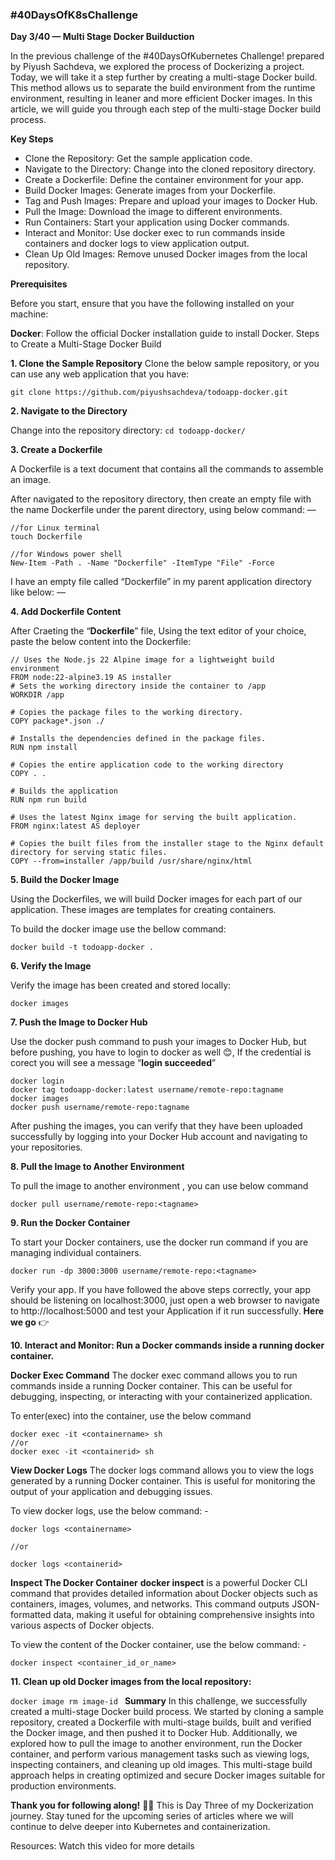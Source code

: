 ### #40DaysOfK8sChallenge
**Day 3/40 — Multi Stage Docker Builduction**

In the previous challenge of the #40DaysOfKubernetes Challenge! prepared by Piyush Sachdeva, we explored the process of Dockerizing a project. Today, we will take it a step further by creating a multi-stage Docker build. This method allows us to separate the build environment from the runtime environment, resulting in leaner and more efficient Docker images. In this article, we will guide you through each step of the multi-stage Docker build process.

**Key Steps**

- Clone the Repository: Get the sample application code.
- Navigate to the Directory: Change into the cloned repository directory.
- Create a Dockerfile: Define the container environment for your app.
- Build Docker Images: Generate images from your Dockerfile.
- Tag and Push Images: Prepare and upload your images to Docker Hub.
- Pull the Image: Download the image to different environments.
- Run Containers: Start your application using Docker commands.
- Interact and Monitor: Use docker exec to run commands inside containers and docker logs to view application output.
- Clean Up Old Images: Remove unused Docker images from the local repository.

**Prerequisites**

Before you start, ensure that you have the following installed on your machine:

**Docker**: Follow the official Docker installation guide to install Docker.
Steps to Create a Multi-Stage Docker Build

**1. Clone the Sample Repository**
Clone the below sample repository, or you can use any web application that you have:

`git clone https://github.com/piyushsachdeva/todoapp-docker.git
`

**2. Navigate to the Directory**

Change into the repository directory:
`cd todoapp-docker/
`

**3. Create a Dockerfile**

A Dockerfile is a text document that contains all the commands to assemble an image.

After navigated to the repository directory, then create an empty file with the name Dockerfile under the parent directory, using below command: —

```
//for Linux terminal
touch Dockerfile

//for Windows power shell
New-Item -Path . -Name "Dockerfile" -ItemType "File" -Force
```

I have an empty file called “Dockerfile” in my parent application directory like below: —

**4. Add Dockerfile Content**

After Craeting the “**Dockerfile**” file, Using the text editor of your choice, paste the below content into the Dockerfile:

```
// Uses the Node.js 22 Alpine image for a lightweight build environment
FROM node:22-alpine3.19 AS installer
# Sets the working directory inside the container to /app
WORKDIR /app

# Copies the package files to the working directory.
COPY package*.json ./

# Installs the dependencies defined in the package files.
RUN npm install 

# Copies the entire application code to the working directory
COPY . .

# Builds the application
RUN npm run build

# Uses the latest Nginx image for serving the built application.
FROM nginx:latest AS deployer

# Copies the built files from the installer stage to the Nginx default directory for serving static files.
COPY --from=installer /app/build /usr/share/nginx/html
```

**5. Build the Docker Image**

Using the Dockerfiles, we will build Docker images for each part of our application. These images are templates for creating containers.

To build the docker image use the bellow command:

`docker build -t todoapp-docker .
`

**6. Verify the Image**

Verify the image has been created and stored locally:

`docker images
`

**7. Push the Image to Docker Hub**

Use the docker push command to push your images to Docker Hub, but before pushing, you have to login to docker as well 😊, If the credential is corect you will see a message “**login succeeded**”

```
docker login
docker tag todoapp-docker:latest username/remote-repo:tagname
docker images
docker push username/remote-repo:tagname
```

After pushing the images, you can verify that they have been uploaded successfully by logging into your Docker Hub account and navigating to your repositories.


**8. Pull the Image to Another Environment**

To pull the image to another environment , you can use below command

`docker pull username/remote-repo:<tagname>
`

**9. Run the Docker Container**

To start your Docker containers, use the docker run command if you are managing individual containers.

`docker run -dp 3000:3000 username/remote-repo:<tagname>
`

Verify your app. If you have followed the above steps correctly, your app should be listening on localhost:3000, just open a web browser to navigate to http://localhost:5000 and test your Application if it run successfully. **Here we go** 👉


**10. Interact and Monitor: Run a Docker commands inside a running docker container.**

**Docker Exec Command**
The docker exec command allows you to run commands inside a running Docker container. This can be useful for debugging, inspecting, or interacting with your containerized application.

To enter(exec) into the container, use the below command

```
docker exec -it <containername> sh     
//or
docker exec -it <containerid> sh
```

**View Docker Logs**
The docker logs command allows you to view the logs generated by a running Docker container. This is useful for monitoring the output of your application and debugging issues.

To view docker logs, use the below command: -

```
docker logs <containername>

//or

docker logs <containerid>
```

**Inspect The Docker Container**
**docker inspect** is a powerful Docker CLI command that provides detailed information about Docker objects such as containers, images, volumes, and networks. This command outputs JSON-formatted data, making it useful for obtaining comprehensive insights into various aspects of Docker objects.

To view the content of the Docker container, use the below command: -

`docker inspect <container_id_or_name>
`

**11. Clean up old Docker images from the local repository:**

`docker image rm image-id
`
**Summary**
In this challenge, we successfully created a multi-stage Docker build process. We started by cloning a sample repository, created a Dockerfile with multi-stage builds, built and verified the Docker image, and then pushed it to Docker Hub. Additionally, we explored how to pull the image to another environment, run the Docker container, and perform various management tasks such as viewing logs, inspecting containers, and cleaning up old images. This multi-stage build approach helps in creating optimized and secure Docker images suitable for production environments.

**Thank you for following along!** 🙏😊 This is Day Three of my Dockerization journey. Stay tuned for the upcoming series of articles where we will continue to delve deeper into Kubernetes and containerization.

Resources: Watch this video for more details